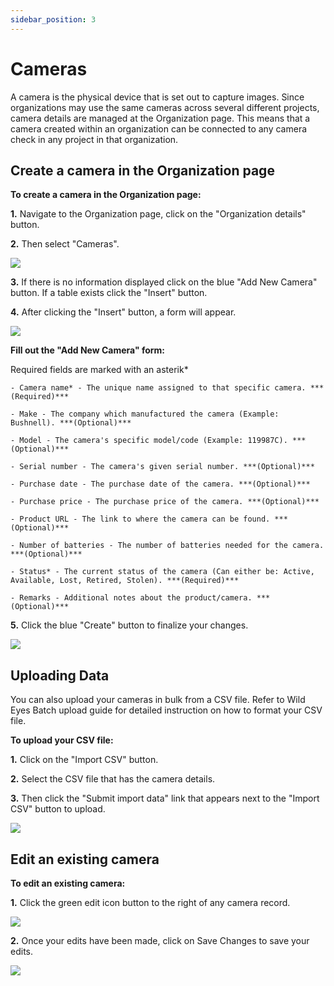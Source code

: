 ```yaml
---
sidebar_position: 3
---
```


# Cameras

A camera is the physical device that is set out to capture images. Since organizations may use the same cameras across several different projects, camera details are managed at the Organization page. This means that a camera created within an organization can be connected to any camera check in any project in that organization.


## Create a camera in the Organization page


**To create a camera in the Organization page:**

**1.** Navigate to the Organization page, click on the "Organization details" button.

**2.** Then select "Cameras".

![](../getting-started-images/organization-page/org-details.png)

**3.** If there is no information displayed click on the blue "Add New Camera" button. If a table exists click the "Insert" button.

**4.** After clicking the "Insert" button, a form will appear.

![](../getting-started-images/cameras/create-camera-in-org-page.png) 

**Fill out the "Add New Camera" form:** 

Required fields are marked with an asterik*
    
    - Camera name* - The unique name assigned to that specific camera. ***(Required)***

    - Make - The company which manufactured the camera (Example: Bushnell). ***(Optional)***

    - Model - The camera's specific model/code (Example: 119987C). ***(Optional)***

    - Serial number - The camera's given serial number. ***(Optional)***

    - Purchase date - The purchase date of the camera. ***(Optional)***

    - Purchase price - The purchase price of the camera. ***(Optional)***

    - Product URL - The link to where the camera can be found. ***(Optional)***

    - Number of batteries - The number of batteries needed for the camera. ***(Optional)***

    - Status* - The current status of the camera (Can either be: Active, Available, Lost, Retired, Stolen). ***(Required)***

    - Remarks - Additional notes about the product/camera. ***(Optional)***   



**5.** Click the blue "Create" button to finalize your changes.

<!-- Picture Here -->
![](../getting-started-images/cameras/create-camera.png)  


## Uploading Data

You can also upload your cameras in bulk from a CSV file. Refer to Wild Eyes Batch upload guide for detailed instruction on how to format your CSV file. 

**To upload your CSV file:**

**1.** Click on the "Import CSV" button.

**2.** Select the CSV file that has the camera details.

**3.** Then click the "Submit import data" link that appears next to the "Import CSV" button to upload.

<!-- Picture Here -->
![](../getting-started-images/cameras/batch-or-bulk-upload.png)



## Edit an existing camera


**To edit an existing camera:**

**1.** Click the green edit icon button to the right of any camera record. 

<!-- Picture Here -->
![](../getting-started-images/cameras/edit-existing-camera.png)

**2.** Once your edits have been made, click on Save Changes to save your edits.

![](../getting-started-images/cameras/save-changes.png)